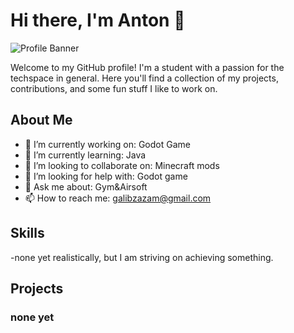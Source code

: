 # Hi there, I'm Anton 👋

![Profile Banner](https://github.com/user-attachments/assets/772b9864-02ab-4edc-9b97-e261b06c65ac)


Welcome to my GitHub profile! I'm a student with a passion for the techspace in general. Here you'll find a collection of my projects, contributions, and some fun stuff I like to work on.

## About Me

- 🔭 I’m currently working on: Godot Game
- 🌱 I’m currently learning: Java
- 👯 I’m looking to collaborate on: Minecraft mods
- 🤔 I’m looking for help with: Godot game
- 💬 Ask me about: Gym&Airsoft
- 📫 How to reach me: galibzazam@gmail.com

## Skills

-none yet realistically, but I am striving on achieving something.

## Projects

### none yet

